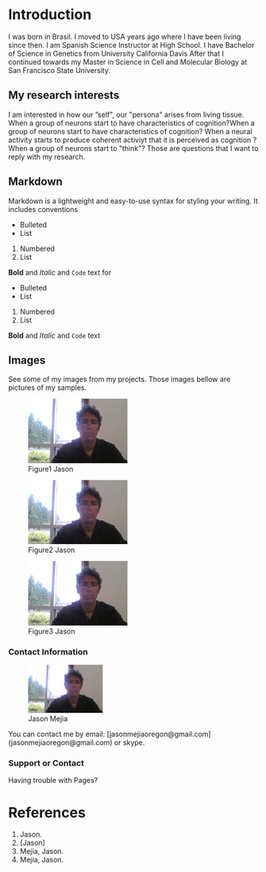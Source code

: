 # Introduction

I was born in Brasil.
I moved to USA years ago where I have been living since then.
I am Spanish Science Instructor at High School. 
I have Bachelor of Science in Genetics from University California Davis
After that I continued towards my Master in Science in Cell and Molecular Biology at San Francisco State 
University.

## My research interests

I am interested in how our ”self", our "persona" arises from living tissue. 
When a group of neurons start to have characteristics of cognition?When a group of neurons start to have characteristics of cognition?
When a neural activity starts to produce coherent activiyt that it is perceived as cognition ?
When a group of neurons start to "think"?
Those are questions that I want to reply with my research. 



## Markdown

Markdown is a lightweight and easy-to-use syntax for styling your writing. It includes conventions
- Bulleted
- List

1. Numbered
2. List

**Bold** and _Italic_ and `Code` text
for
- Bulleted
- List

1. Numbered
2. List

**Bold** and _Italic_ and `Code` text


## Images
See some of my images from my projects.
Those images bellow are pictures of my samples.
<figure>
<img src="images-github/jason-github-small.jpg" width="200" />
<figcaption>Figure1 Jason</figcaption> </figure>

<figure>
<img src="images-github/jason-github-small.jpg" width="200" /> 
<figcaption>Figure2 Jason</figcaption> </figure>

<figure>
<img src="images-github/jason-github-small.jpg" width="200" /> 
<figcaption>Figure3 Jason</figcaption> </figure>

### Contact Information

<figure>
<img src="images-github/jason-github-small.jpg" width="150" /> 
<figcaption>Jason Mejia </figcaption> </figure>
You can contact me by email: [jasonmejiaoregon@gmail.com](jasonmejiaoregon@gmail.com) or skype.

### Support or Contact

Having trouble with Pages? 
# References


1. Jason.
2. [Jason]
3. Mejia, Jason.
4. Mejia, Jason.
